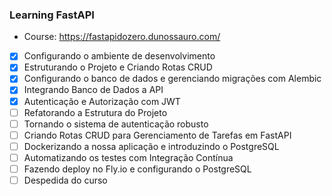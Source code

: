 ### Learning FastAPI 

- Course: https://fastapidozero.dunossauro.com/


- [x] Configurando o ambiente de desenvolvimento
- [x] Estruturando o Projeto e Criando Rotas CRUD
- [x] Configurando o banco de dados e gerenciando migrações com Alembic
- [x] Integrando Banco de Dados a API
- [X] Autenticação e Autorização com JWT
- [ ] Refatorando a Estrutura do Projeto
- [ ] Tornando o sistema de autenticação robusto
- [ ] Criando Rotas CRUD para Gerenciamento de Tarefas em FastAPI
- [ ] Dockerizando a nossa aplicação e introduzindo o PostgreSQL
- [ ] Automatizando os testes com Integração Contínua
- [ ] Fazendo deploy no Fly.io e configurando o PostgreSQL
- [ ] Despedida do curso
